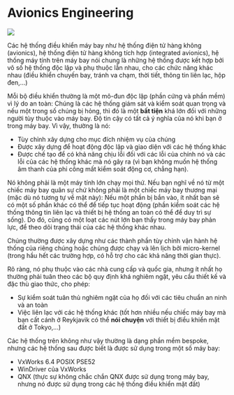 # Avionics Engineering

![](/assets/rocket.gif)

Các hệ thống điều khiển máy bay như hệ thống điện tử hàng không (avionics), hệ thống điện tử hàng không tích hợp (integrated avionics), hệ thống máy tính trên máy bay nói chung là những hệ thống được kết hợp bởi vô số hệ thống độc lập và phụ thuộc lẫn nhau, cho các chức năng khác nhau (điều khiển chuyến bay, tránh va chạm, thời tiết, thông tin liên lạc, hộp đen,...)

Mỗi bộ điều khiển thường là một mô-đun độc lập (phần cứng và phần mềm) vì lý do an toàn: Chúng là các hệ thống giám sát và kiểm soát quan trọng và nếu một trong số chúng bị hỏng, thì đó là một **bất tiện** khá lớn đối với những người tùy thuộc vào máy bay. Độ tin cậy có tất cả ý nghĩa của nó khi bạn ở trong máy bay. Vì vậy, thường là nó:

+ Tùy chỉnh xây dựng cho mục đích nhiệm vụ của chúng
+ Được xây dựng để hoạt động độc lập và giao diện với các hệ thống khác
+ Được chế tạo để có khả năng chịu lỗi đối với các lỗi của chính nó và các lỗi của các hệ thống khác mà nó gây ra (vì bạn không muốn hệ thống âm thanh của phi công mất kiểm soát động cơ, chẳng hạn).


Nó không phải là một máy tính lớn chạy mọi thứ. Nếu bạn nghĩ về nó từ một chiếc máy bay quân sự chứ không phải là một chiếc máy bay thương mại (mặc dù nó tương tự về mặt này): Nếu một phần bị bắn vào, ít nhất bạn sẽ có một số phần khác có thể để tiếp tục hoạt động (phần kiểm soát các hệ thống thông tin liên lạc và thiết bị hệ thống an toàn có thể để duy trì sự sống). Do đó, cũng có một loạt các nút lớn bạn thấy trong máy bay phản lực, để theo dõi trạng thái của các hệ thống khác nhau.

Chúng thường được xây dựng như các thành phần tùy chỉnh vận hành hệ thống của riêng chúng hoặc chúng được chạy và lên lịch bởi micro-kernel (trong hầu hết các trường hợp, có hỗ trợ cho các khả năng thời gian thực).

Rõ ràng, nó phụ thuộc vào các nhà cung cấp và quốc gia, nhưng ít nhất họ thường phải tuân theo các bộ quy định khá nghiêm ngặt, yêu cầu thiết kế và đặc thù giao thức, cho phép:

+ Sự kiểm soát tuân thủ nghiêm ngặt của họ đối với các tiêu chuẩn an ninh và an toàn
+ Việc liên lạc với các hệ thống khác (tốt hơn nhiều nếu chiếc máy bay mà bạn cất cánh ở Reykjavik có thể **nói chuyện** với thiết bị điều khiển mặt đất ở Tokyo,...)

Các hệ thống trên không như vậy thường là dạng phần mềm bespoke, nhưng các hệ thống sau được biết là được sử dụng trong một số máy bay:

+ VxWorks 6.4 POSIX PSE52
+ WinDriver của VxWorks 
+ QNX (thực sự không chắc chắn QNX được sử dụng trong máy bay, nhưng nó được sử dụng trong các hệ thống điều khiển mặt đất)
